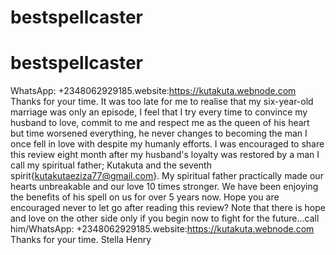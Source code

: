 # bestspellcaster
# bestspellcaster
WhatsApp: +2348062929185.website:https://kutakuta.webnode.com  Thanks for your time. 
It was too late for me to realise that my six-year-old marriage was only an episode, I feel that I try every time to convince my husband to love, commit to me and respect me as the queen of his heart but time worsened everything, he never changes to becoming the man I once fell in love with despite my humanly efforts.
I was encouraged to share this review eight month after my husband's loyalty was restored by a man I call my spiritual father; Kutakuta and the seventh spirit{kutakutaeziza77@gmail.com}. My spiritual father practically made our hearts unbreakable and our love 10 times stronger. We have been enjoying the benefits of his spell on us for over 5 years now.
Hope you are encouraged never to let go after reading this review? 
Note that there is hope and love on the other side only if you begin now to fight for the future...call him/WhatsApp: +2348062929185.website:https://kutakuta.webnode.com 
Thanks for your time.
Stella Henry
